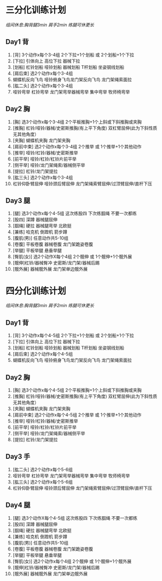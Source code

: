 # 三分化训练计划

*组间休息:胸背腿3min 肩手2min 练腿可休更长*

## Day1 背
1. [背] 3个动作x每个3-4组 2个下拉+1个划船 或 2个划船+1个下拉
 1. [下拉] 引体向上 高位下拉 器械下拉
 2. [划船] 杠铃划船 哑铃划船 器械划船 T杆划船 坐姿钢线划船
2. [肩后束] 选2个动作x每个3-4组
 1. 蝴蝶机反向飞鸟 哑铃俯身飞鸟龙门架反向飞鸟 龙门架绳索面拉
3. [肱二头] 选2个动作x每个3-4组
 1. 哑铃弯举 杠铃弯举 龙门架弯举器械弯举 集中弯举 牧师椅弯举

## Day2 胸
1. [胸] 选3个动作x每个3-4组 2个平板推胸+1个上斜或下斜推胸或夹胸
 1. [推胸] 杠铃/哑铃/器械/史密斯推胸(有上平下角度) 双杠臂屈伸(此为下斜性质无其他角度）
 2. [夹胸] 蝴蝶机夹胸 龙门架夹胸
2. [肩前中束] 选2个动作x每个3-4组 2个推举 或 1个推举+1个其他动作
 1. [推举] 哑铃/杠铃/器械/史密斯推举
 2. [前平举] 哑铃/杠铃/杠铃片前平举
 3. [侧平举] 哑铃/龙门架绳索/器械侧平举
 4. [提拉] 杠铃/龙门架提拉
3. [肱三头] 选2个动作x每个3-4组
 1. 杠铃仰卧臂屈伸 哑铃颈后臂屈伸 龙门架绳索臂屈伸/过顶臂屈伸/直杆下压

## Day3 腿
1. [腿] 选3个动作x每个4-5组 这次练股四 下次练腘绳 不要一次都练
 1. [股四] 深蹲 器械腿屈伸
 2. [腘绳] 硬拉 器械腿弯举 北欧挺
 3. [兼练] 哈克机 倒蹬机 箭步蹲
2. [腹肌(男)] 任意动作共5-10组
 1. [卷腹] 平板卷腹 器械卷腹 龙门架跪姿卷腹
 2. [举腿] 平板举腿 悬垂举腿
3. [臀肌(女)] 选2个动作X每个4组 2个髋伸 或 1个髋伸+1个髋外展
 1. [髋伸]杠铃/器械臀冲 史密斯/龙门架/器械后踢
 2. [髋外展] 器械髋外展 龙门架单边髋外展

# 四分化训练计划

*组间休息:胸背腿3min 肩手2min 练腿可休更长*

## Day1 背
1. [背] 3个动作x每个4-5组 2个下拉+1个划船 或 2个划船+1个下拉
 1. [下拉] 引体向上 高位下拉 器械下拉
 2. [划船] 杠铃划船 哑铃划船 器械划船 T杆划船 坐姿钢线划船
2. [肩后束] 选2个动作x每个4-5组
 1. 蝴蝶机反向飞鸟 哑铃俯身飞鸟龙门架反向飞鸟 龙门架绳索面拉

## Day2 胸
1. [胸] 选3个动作x每个4-5组 2个平板推胸+1个上斜或下斜推胸或夹胸
 1. [推胸] 杠铃/哑铃/器械/史密斯推胸(有上平下角度) 双杠臂屈伸(此为下斜性质无其他角度）
 2. [夹胸] 蝴蝶机夹胸 龙门架夹胸
2. [肩前中束] 选2个动作x每个4-5组 2个推举 或 1个推举+1个其他动作
 1. [推举] 哑铃/杠铃/器械/史密斯推举
 2. [前平举] 哑铃/杠铃/杠铃片前平举
 3. [侧平举] 哑铃/龙门架绳索/器械侧平举
 4. [提拉] 杠铃/龙门架提拉

## Day3 手
1. [肱二头] 选2个动作x每个5-6组
 1. 哑铃弯举 杠铃弯举 龙门架弯举器械弯举 集中弯举 牧师椅弯举
2. [肱三头] 选2个动作x每个5-6组
 1. 杠铃仰卧臂屈伸 哑铃颈后臂屈伸 龙门架绳索臂屈伸/过顶臂屈伸/直杆下压

## Day4 腿
1. [腿] 选3个动作X每个4-5组 这次练股四 下次练腘绳 不要一次都练
 1. [股四] 深蹲 器械腿屈伸
 2. [腘绳] 硬拉 器械腿弯举 北欧挺
 3. [兼练] 哈克机 倒蹬机 箭步蹲
2. [腹肌(男)] 任意动作共5-10组
 1. [卷腹] 平板卷腹 器械卷腹 龙门架跪姿卷腹
 2. [举腿] 平板举腿 悬垂举腿
3. [臀肌(女)] 选2个动作x每个4组 2个髋伸 或 1个髋伸+1个髋外展
 1. [髋伸]杠铃/器械臀冲 史密斯/龙门架/器械后踢
 2. [髋外展] 器械髋外展 龙门架单边髋外展
